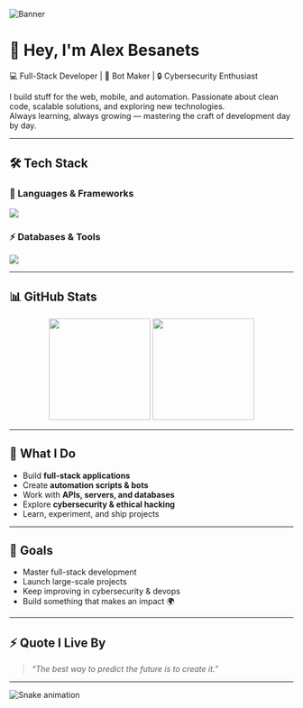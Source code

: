 ![Banner](https://capsule-render.vercel.app/api?type=waving&color=0:0f0c29,100:302b63&height=200&section=header&text=Alex%20Besanets&fontColor=ffffff&fontSize=40&animation=fadeIn&fontAlignY=35)

# 👋 Hey, I'm Alex Besanets  

💻 Full-Stack Developer | 🤖 Bot Maker | 🔒 Cybersecurity Enthusiast  

I build stuff for the web, mobile, and automation. Passionate about clean code, scalable solutions, and exploring new technologies.  
Always learning, always growing — mastering the craft of development day by day.  

---

## 🛠️ Tech Stack  

### 🚀 Languages & Frameworks  
<p align="left">
  <img src="https://skillicons.dev/icons?i=js,ts,python,java,kotlin,react,nodejs,express,html,css,tailwind,androidstudio" />
</p>

### ⚡ Databases & Tools  
<p align="left">
  <img src="https://skillicons.dev/icons?i=mysql,postgres,mongodb,git,docker,linux,vscode" />
</p>

---

## 📊 GitHub Stats  
<p align="center">
  <img src="https://github-readme-stats.vercel.app/api?username=abesanets&show_icons=true&theme=tokyonight" height="180em"/>
  <img src="https://github-readme-stats.vercel.app/api/top-langs/?username=abesanets&layout=compact&theme=tokyonight" height="180em"/>
</p>

---

## 🚀 What I Do  
- Build **full-stack applications**  
- Create **automation scripts & bots**  
- Work with **APIs, servers, and databases**  
- Explore **cybersecurity & ethical hacking**  
- Learn, experiment, and ship projects  

---

## 🎯 Goals  
- Master full-stack development  
- Launch large-scale projects  
- Keep improving in cybersecurity & devops  
- Build something that makes an impact 🌍  

---

## ⚡ Quote I Live By  
> *“The best way to predict the future is to create it.”*  

---

![Snake animation](https://raw.githubusercontent.com/abesanets/abesanets/output/github-contribution-grid-snake.svg)
